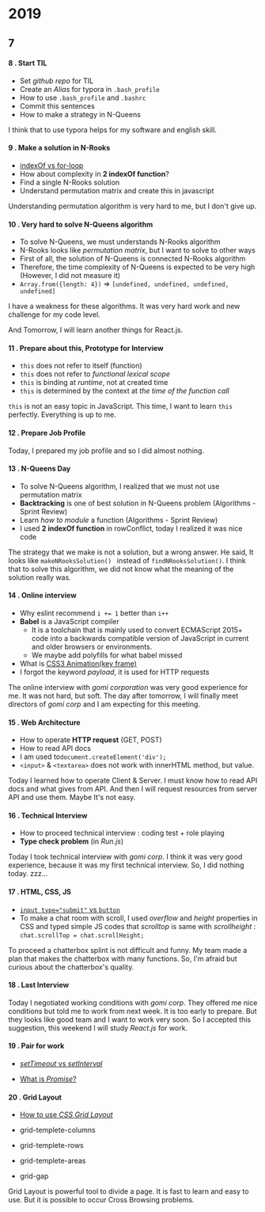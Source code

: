 # 2019

## 7

#### 8 . Start TIL

- Set *github repo* for TIL
- Create an *Alias* for typora in `.bash_profile`
- How to use `.bash_profile` and `.bashrc`
- Commit this sentences
- How to make a strategy in N-Queens

I think that to use typora helps for my software and english skill.

#### 9 . Make a solution in N-Rooks

- [indexOf vs for-loop](https://medium.com/@mrashes2/indexof-vs-for-loop-6a9f7bd5c646)
- How about complexity in **2 indexOf function**? <!--It is not high, discuss on 7.13-->
- Find a single N-Rooks solution <!--It looks like wrong solution, discuss on 7.13-->
- Understand permutation matrix and create this in javascript

Understanding permutation algorithm is very hard to me,  but I don't give up.

#### 10 . Very hard to solve N-Queens algorithm

- To solve N-Queens, we must understands N-Rooks algorithm
- N-Rooks looks like *permutation matrix*, but I want to solve to other ways <!--It looks like wrong solution, discuss on 7.13-->
- First of all, the solution of N-Queens is connected N-Rooks algorithm <!--It looks like wrong solution, discuss on 7.13-->
- Therefore, the time complexity of N-Queens is expected to be very high (However, I did not measure it)
- `Array.from({length: 4})` => `[undefined, undefined, undefined, undefined] ` 

I have a weakness for these algorithms. It was very hard work and new challenge for my code level.

And Tomorrow, I will learn another things for React.js.

#### 11 . Prepare about this, Prototype for Interview

- `this` does not refer to itself (function)
- `this` does not refer to *functional lexical scope*
- `this` is binding at *runtime*, not at created time
- `this` is determined by the context at *the time of the function call*

`this` is not an easy topic in JavaScript. This time, I want to learn `this` perfectly. Everything is up to me.

#### 12 . Prepare Job Profile

Today, I prepared my job profile and so I did almost nothing.

#### 13 . N-Queens Day

- To solve N-Queens algorithm, I realized that we must not use permutation matrix
- **Backtracking** is one of best solution in N-Queens problem (Algorithms - Sprint Review)
- Learn *how to module* a function (Algorithms - Sprint Review)
- I used **2 indexOf function** in rowConflict, today I realized it was nice code

The strategy that we make is not a solution, but a wrong answer. He said, It looks like `makeNRooksSolution() ` instead of `findNRooksSolution()`. I think that to solve this algorithm, we did not know what the meaning of the solution really was.

#### 14 . Online interview

- Why eslint recommend `i += 1` better than `i++`
- **Babel** is a JavaScript compiler
  - It is a toolchain that is mainly used to convert ECMAScript 
    2015+ code into a backwards compatible version of JavaScript in current 
    and older browsers or environments.
  - We maybe add polyfills for what babel missed
- What is [CSS3 Animation(key frame)](https://webclub.tistory.com/482)
- I forgot the keyword *payload*, it is used for HTTP requests

The online interview with *gomi corporation* was very good experience for me. It was not hard, but soft. The day after tomorrow, I will finally meet directors of *gomi corp* and I am expecting for this meeting.

#### 15 . Web Architecture

- How to operate **HTTP request** (GET, POST)
- How to read API docs
- I am used to`document.createElement('div');`
- `<input>` & `<textarea>` does not work with innerHTML method, but value.

Today I learned how to operate Client & Server. I must know how to read API docs and what gives from API. And then I will request resources from server API and use them. Maybe It's not easy. 

#### 16 . Technical Interview

- How to proceed technical interview : coding test + role playing
- **Type check problem** (in *Run.js*)

Today I took technical interview with *gomi corp*. I think it was very good experience, because it was my first technical interview. So, I did nothing today. zzz...

#### 17 . HTML, CSS, JS

- [`input type="submit"` vs `button`](https://webdir.tistory.com/421)
- To make a chat room with scroll, I used *overflow* and *height* properties in CSS and typed simple JS codes that *scrolltop* is same with *scrollheight* : `chat.scrollTop = chat.scrollHeight;`

To proceed a chatterbox splint is not difficult and funny. My team made a plan that makes the chatterbox with many functions. So, I'm afraid but curious about the chatterbox's quality.

#### 18 . Last Interview

Today I negotiated working conditions with *gomi corp*. They offered me nice conditions but told me to work from next week. It is too early to prepare. But they looks like good team and I want to work very soon. So I accepted this suggestion, this weekend I will study *React.js* for work.

#### 19 . Pair for work

- [*setTimeout* vs *setInterval*](https://stackoverflow.com/questions/2696692/setinterval-vs-settimeout)

- [What is *Promise*?](https://developer.mozilla.org/ko/docs/Web/JavaScript/Reference/Global_Objects/Promise)

#### 20 . Grid Layout

- [How to use *CSS Grid Layout*](https://developer.mozilla.org/ko/docs/Web/CSS/CSS_Grid_Layout)

- grid-templete-columns
- grid-templete-rows
- grid-templete-areas
- grid-gap

Grid Layout is powerful tool to divide a page. It is fast to learn and easy to use. But it is possible to occur Cross Browsing problems.

